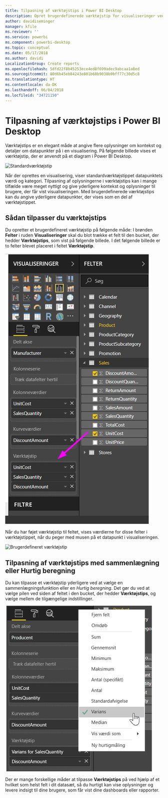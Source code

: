 ```yaml
---
title: Tilpasning af værktøjstips i Power BI Desktop
description: Opret brugerdefinerede værktøjstip for visualiseringer ved hjælp af træk og slip
author: davidiseminger
manager: kfile
ms.reviewer: ''
ms.service: powerbi
ms.component: powerbi-desktop
ms.topic: conceptual
ms.date: 05/17/2018
ms.author: davidi
LocalizationGroup: Create reports
ms.openlocfilehash: 5dfd22f8b45253ece4ed8f699adec9abcaa1a8ed
ms.sourcegitcommit: 80d6b45eb84243e801b60b9038b9bff77c30d5c8
ms.translationtype: HT
ms.contentlocale: da-DK
ms.lasthandoff: 06/04/2018
ms.locfileid: "34721150"
---
```

# <a name="customizing-tooltips-in-power-bi-desktop"></a>Tilpasning af værktøjstips i Power BI Desktop
Værktøjstips er en elegant måde at angive flere oplysninger om kontekst og detaljer om datapunkter på i en visualisering. På følgende billede vises et værktøjstip, der er anvendt på et diagram i Power BI Desktop.

![Standardværktøjstip](media/desktop-custom-tooltips/custom-tooltips-1.png)

Når der oprettes en visualisering, viser standardværktøjstippet datapunktets værdi og kategori. Tilpasning af oplysningerne i værktøjstips kan i mange tilfælde være meget nyttigt og give yderligere kontekst og oplysninger til brugere, der får vist visualiseringen. Med brugerdefinerede værktøjstips kan du angive yderligere datapunkter, der vises som en del af værktøjstippet.

## <a name="how-to-customize-tooltips"></a>Sådan tilpasser du værktøjstips
Du opretter et brugerdefineret værktøjstip på følgende måde: I brønden **Felter** i ruden **Visualiseringer** skal du blot trække et felt til den bucket, der hedder **Værktøjstips**, som vist på følgende billede. I det følgende billede er to felter blevet placeret i feltet **Værktøjstip**.

![Tilføj felter til værktøjstip](media/desktop-custom-tooltips/custom-tooltips-2.png)

Når du har føjet værktøjstip til feltet, vises værdierne for disse felter i værktøjstippet, når du peger med musen på et datapunkt i visualiseringen.

![Brugerdefineret værktøjstip](media/desktop-custom-tooltips/custom-tooltips-3.png)

## <a name="customizing-tooltips-with-aggregation-or-quick-calcs"></a>Tilpasning af værktøjstips med sammenlægning eller Hurtig beregning
Du kan tilpasse et værktøjstip yderligere ved at vælge en sammenlægningsfunktion eller en *Hurtig beregning*. Det gør du ved at vælge pilen ved siden af feltet i den bucket, der hedder **Værktøjstips**, og vælge mellem de tilgængelige indstillinger.

![Værktøjstip med Hurtig beregning](media/desktop-custom-tooltips/custom-tooltips-4.png)

Der er mange forskellige måder at tilpasse **Værktøjstips** på ved hjælp af et hvilket som helst felt i dit datasæt, så du hurtigt kan vise oplysninger og levere indsigt til dine brugere, som får vist dine dashboards eller rapporter.

